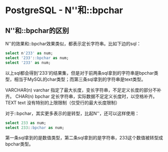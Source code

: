 # PostgreSQL - N''和::bpchar

## N''和::bpchar的区别

N''的效果和::bpchar效果类似，都表示定长字符串。比如下边的sql：

```sql
select n'233' as num;
select '233'::bpchar as num;
select '233' as num;
```
<!--more-->

以上sql都会得到'233'的结果集，但是对于前两条sql拿到的字符串是bpchar类型，相当于MySQL的char类型；而第三条sql拿到的字符串是text类型。

VARCHAR(n) varchar 指定了最大长度，变长字符串，不足定义长度的部分不补齐。
CHAR(n) bpchar 定长字符串，实际数据不足定义长度时，以空格补齐。
TEXT text 没有特别的上限限制（仅受行的最大长度限制）

对于::bpchar，其实更多表示的是转型，比起N''，还可以这样使用：

```sql
select 233 as num;
select 233::bpchar as num;
```
第一条sql拿到的是数值类型，第二条sql拿到的是字符串，233这个数值被转型成bpchar类型。

